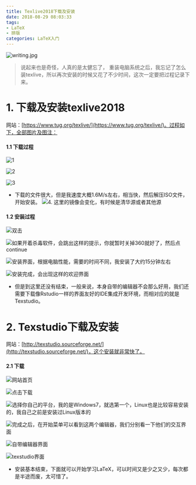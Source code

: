 ```yaml
---
title: Texlive2018下载及安装
date: 2018-08-29 08:03:33
tags: 
- LaTeX
- 排版
categories: LaTeX入门
---
```


<meta name="referrer" content="no-referrer" />

![writing.jpg](https://upload-images.jianshu.io/upload_images/3478485-ab97152f66f7fb0d.jpg?imageMogr2/auto-orient/strip%7CimageView2/2/w/1240)

> 说起来也是奇怪，人真的是太健忘了， 重装电脑系统之后，我忘记了怎么装texlive，所以再次安装的时候又花了不少时间，这次一定要把过程记录下来。

<!--less-->

# 1. 下载及安装texlive2018
网站：[https://www.tug.org/texlive/](https://www.tug.org/texlive/)。过程如下，全部图片及图注：

#### 1.1 下载过程
![1](https://upload-images.jianshu.io/upload_images/3478485-47506750e5a1238e.png?imageMogr2/auto-orient/strip%7CimageView2/2/w/1240)

![2](https://upload-images.jianshu.io/upload_images/3478485-eb6c4bb8821711e8.png?imageMogr2/auto-orient/strip%7CimageView2/2/w/1240)

![3](https://upload-images.jianshu.io/upload_images/3478485-9189a69cea6fcbad.png?imageMogr2/auto-orient/strip%7CimageView2/2/w/1240)
- 下载的文件很大，但是我速度大概1.6M/s左右，相当快，然后解压ISO文件，开始安装。
  ![4. 这里的镜像会变化，有时候是清华源或者其他源](https://upload-images.jianshu.io/upload_images/3478485-9004747e9f1e230a.png?imageMogr2/auto-orient/strip%7CimageView2/2/w/1240)

#### 1.2 安装过程
![双击](https://upload-images.jianshu.io/upload_images/3478485-0f251696a6532aca.png?imageMogr2/auto-orient/strip%7CimageView2/2/w/1240)

![如果开着杀毒软件，会跳出这样的提示，你就暂时关掉360就好了，然后点continue](https://upload-images.jianshu.io/upload_images/3478485-bd8769d0e5897504.png?imageMogr2/auto-orient/strip%7CimageView2/2/w/1240)

![安装界面，根据电脑性能，需要的时间不同，我安装了大约15分钟左右](https://upload-images.jianshu.io/upload_images/3478485-67d465f89fe93d45.png?imageMogr2/auto-orient/strip%7CimageView2/2/w/1240)

![安装完成，会出现这样的欢迎界面](https://upload-images.jianshu.io/upload_images/3478485-52cd968b1be775c9.png?imageMogr2/auto-orient/strip%7CimageView2/2/w/1240)

- 但是到这里还没有结束，一般来说，本身自带的编辑器不会那么好用，我们还需要下载像Rstudio一样的界面友好的IDE集成开发环境，而相对应的就是Texstudio。

# 2. Texstudio下载及安装
网站：[http://texstudio.sourceforge.net/](http://texstudio.sourceforge.net/)，这个安装就非常快了。

#### 2.1 下载
![网站首页](https://upload-images.jianshu.io/upload_images/3478485-879317ee657dbb82.png?imageMogr2/auto-orient/strip%7CimageView2/2/w/1240)

![点击下载](https://upload-images.jianshu.io/upload_images/3478485-5da948e9b1230335.png?imageMogr2/auto-orient/strip%7CimageView2/2/w/1240)

![选择你自己的平台，我的是Windows7，就选第一个，Linux也是比较容易安装的，我自己之前是安装过Linux版本的](https://upload-images.jianshu.io/upload_images/3478485-2d418be0e03628fe.png?imageMogr2/auto-orient/strip%7CimageView2/2/w/1240)

![完成之后，在开始菜单可以看到这两个编辑器，我们分别看一下他们的交互界面](https://upload-images.jianshu.io/upload_images/3478485-0d73ed7d18d94810.png?imageMogr2/auto-orient/strip%7CimageView2/2/w/1240)

![自带编辑器界面](https://upload-images.jianshu.io/upload_images/3478485-052a7ae1ef659e14.png?imageMogr2/auto-orient/strip%7CimageView2/2/w/1240)


![texstudio界面](https://upload-images.jianshu.io/upload_images/3478485-c931d713c15242ff.png?imageMogr2/auto-orient/strip%7CimageView2/2/w/1240)

- 安装基本结束，下面就可以开始学习LaTeX，可以时间又是少之又少，每次都是半途而废，太可惜了。